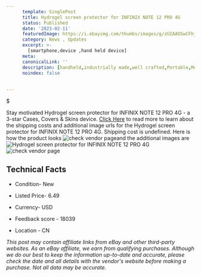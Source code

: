 ```yaml
---
      template: SinglePost
      title: Hydrogel screen protector for INFINIX NOTE 12 PRO 4G
      status: Published
      date: '2023-02-11'
      featuredImage: https://i.ebayimg.com/thumbs/images/g/zUIAAOSwCFhj4nOH/s-l225.jpg
      category: News , Updates
      excerpt: >-
        [smartphone,device ,hand held device]
      meta:
      canonicalLink: ''
      description: [handheld,industrially made,well crafted,Portable,Mobile,Compact,Convenient,Lightweight,Maneuverable,Man-portable,Miniature,Carriable,Hand-held,Light,Holdable,Transportable,Mobile device,Pocket-sized,On-the-go,Wireless,Cordless,Compact size,Convenient size, smartphone,device ,hand held device]
      noindex: false
      
        
---
```

$

Stay motivated Hydrogel screen protector for INFINIX NOTE 12 PRO 4G - a 3-star Cases, Covers & Skins device. [Click Here](https://www.ebay.com/itm/225407785062?hash=item347b59d866%3Ag%3AzUIAAOSwCFhj4nOH&mkevt=1&mkcid=1&mkrid=711-53200-19255-0&campid=%253CePNCampaignId%253E&customid=%253CreferenceId%253E&toolid=10049) to read more to learn about the shipping costs and additional image urls for the Hydrogel screen protector for INFINIX NOTE 12 PRO 4G. Shipping cost is undefined. Here is how the product looks ![check vendor page](https://i.ebayimg.com/thumbs/images/g/zUIAAOSwCFhj4nOH/s-l225.jpg)and the additional images are![Hydrogel screen protector for INFINIX NOTE 12 PRO 4G](https://i.ebayimg.com/images/g/zUIAAOSwCFhj4nOH/s-l960.jpg)![check vendor page](https://origin-galleryplus.ebayimg.com/ws/web/225407785062_2_0_1/225x225.jpg,https://origin-galleryplus.ebayimg.com/ws/web/225407785062_3_0_1/225x225.jpg,https://origin-galleryplus.ebayimg.com/ws/web/225407785062_4_0_1/225x225.jpg,https://origin-galleryplus.ebayimg.com/ws/web/225407785062_5_0_1/225x225.jpg,https://origin-galleryplus.ebayimg.com/ws/web/225407785062_6_0_1/225x225.jpg,https://origin-galleryplus.ebayimg.com/ws/web/225407785062_7_0_1/225x225.jpg,https://origin-galleryplus.ebayimg.com/ws/web/225407785062_8_0_1/225x225.jpg,https://origin-galleryplus.ebayimg.com/ws/web/225407785062_9_0_1/225x225.jpg)



 ## Technical Facts 



     
      

 - Condition- New 


      

 - Listed Price- 6.49 


      

 - Currency- USD 


      

 - Feedback score - 18039 


      

 - Location - CN 


      
      

 *_This post may contain affiliate links from eBay and other third-party websites. As an eBay affiliate, we earn from qualifying purchases. Although we do our best to keep the information up-to-date and accurate, please check the date and all details with the vendor's website before making a purchase. Not all data may be accurate._*






